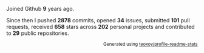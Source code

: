 Joined Github **9** years ago.

Since then I pushed **2878** commits, opened **34** issues, submitted **101** pull requests, received **658** stars across **202** personal projects and contributed to **29** public repositories.

<p align="right"><sub>Generated using <a href="https://github.com/marketplace/actions/profile-readme-stats">teoxoy/profile-readme-stats</a></sub></p>
